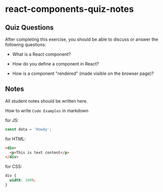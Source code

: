 # react-components-quiz-notes

## Quiz Questions

After completing this exercise, you should be able to discuss or answer the following questions:

- What is a React component?

- How do you define a component in React?

- How is a component "rendered" (made visible on the browser page)?

## Notes

All student notes should be written here.

How to write `Code Examples` in markdown

for JS:

```javascript
const data = 'Howdy';
```

for HTML:

```html
<div>
  <p>This is text content</p>
</div>
```

for CSS:

```css
div {
  width: 100%;
}
```
